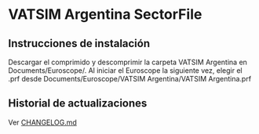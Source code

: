 # VATSIM Argentina SectorFile

## Instrucciones de instalación

Descargar el comprimido y descomprimir la carpeta VATSIM Argentina en Documents/Euroscope/. Al iniciar el Euroscope la siguiente vez, elegir el .prf desde Documents/Euroscope/VATSIM Argentina/VATSIM Argentina.prf

## Historial de actualizaciones
Ver [CHANGELOG.md](VATSIM&#32;Argentina/CHANGELOG.md)